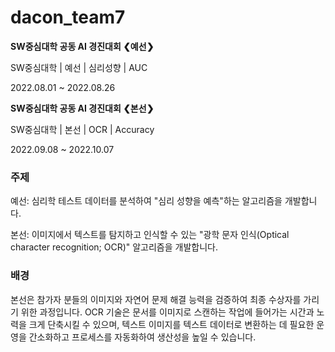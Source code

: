 # dacon_team7
**SW중심대학 공동 AI 경진대회 ❮예선❯**


SW중심대학 | 예선 | 심리성향 | AUC

 2022.08.01 ~ 2022.08.26

**SW중심대학 공동 AI 경진대회 ❮본선❯**

SW중심대학 | 본선 | OCR | Accuracy

2022.09.08 ~ 2022.10.07

### 주제
예선:
심리학 테스트 데이터를 분석하여 "심리 성향을 예측"하는 알고리즘을 개발합니다.

본선:
이미지에서 텍스트를 탐지하고 인식할 수 있는 "광학 문자 인식(Optical character recognition; OCR)" 알고리즘을 개발합니다.


### 배경
본선은 참가자 분들의 이미지와 자연어 문제 해결 능력을 검증하여 최종 수상자를 가리기 위한 과정입니다.
OCR 기술은 문서를 이미지로 스캔하는 작업에 들어가는 시간과 노력을 크게 단축시킬 수 있으며, 텍스트 이미지를 텍스트 데이터로 변환하는 데 필요한 운영을 간소화하고 프로세스를 자동화하여 생산성을 높일 수 있습니다.
